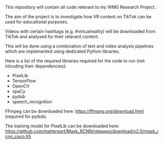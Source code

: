 This repository will contain all code relevant to my WMG Research Project.

The aim of the project is to investigate how VR content on TikTok can be used for educational purposes.

Videos with certain hashtags (e.g. #virtualreality) will be downloaded from TikTok and analysed for their relevant content. 

This will be done using a combination of text and video analysis pipelines which are implemented using dedicated Python libraries.

Here is a list of the required libraries required for the code to run (not inlcuding their dependencies):
* PixelLib
* TensorFlow
* OpenCV
* spaCy
* pydub
* speech_recognition

FFmpeg can be downloaded here: https://ffmpeg.org/download.html (required for pydub).

The training model for PixelLib can be downloaded here: https://github.com/matterport/Mask_RCNN/releases/download/v2.0/mask_rcnn_coco.h5


